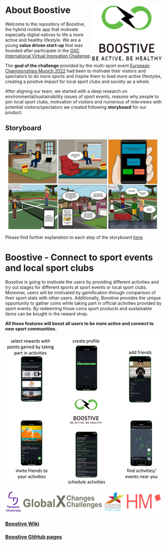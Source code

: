 # About Boostive <img src="https://github.com/gxc-int-innovation-challenge21/gxc-team-21/blob/b139b1e31937f50e68ba996b58c4dc57f2b9903f/documentation/prototype/app_icon.PNG" align="right" height="180" width="228" >

Welcome to the repository of Boostive, the hybrid mobile app that motivate especially digital natives to life a more active and healthy lifestyle. We are a young **value driven start-up** that was founded after participate in the [GXC International Virtual Innovation Challenge](https://www.hm.edu/en/international/projects_1/gxc/gxc_virtual_innovation_challenge.en.htm). 

The **goal of the challenge** provided by the multi-sport event [European Championships Munich 2022](https://gxc-int-innovation-challenge21.github.io/gxc-team-21/) had been to motivate their visitors and spectators to do more sports and inspire them to lead more active lifestyles, creating a positive impact for local sport clubs and society as a whole.

After aligning our team, we started with a deep research on environmental/sustainability issues of sport events, reasons why people to join local sport clubs, motivation of visitors and numerous of interviews with potential visitors/spectators we created following **storyboard** for our product.

## Storyboard

<img src="https://github.com/gxc-int-innovation-challenge21/gxc-team-21/blob/fd13ad5a67dc659f075303062a4a407e42587fe8/StoryboardPacemakers_final.jpeg" align="center" >

Please find further explanation to each step of the storyboard [here](https://github.com/gxc-int-innovation-challenge21/gxc-team-21/wiki/Storyboard).

# Boostive - Connect to sport events and local sport clubs

Boostive is going to motivate the users by providing different activities and try out stages for different sports at sport events or local sport clubs. Moreover, users will be motivated by gamification through comparison of their sport stats with other users. Additionally, Boostive provides the unique opportunity to gather coins while taking part in official activities provided by sport events. By redeeming those coins sport products and sustainable items can be bought in the reward shop.

**All those features will boost all users to be more active and connect to new sport communities.**

<img src="https://github.com/gxc-int-innovation-challenge21/gxc-team-21/blob/c64ecf7000be7894f11eddb7969b668703be017a/documentation/boostive_functionality.PNG" align="center" >


![cooperation](https://github.com/gxc-int-innovation-challenge21/gxc-team-21/blob/2af64a50acb5375ff00c90189eacb08c3afe8755/documentation/cooperation.png)

### [Boostive Wiki](https://github.com/gxc-int-innovation-challenge21/gxc-team-21/wiki)

### [Boostive GitHub pages](https://gxc-int-innovation-challenge21.github.io/gxc-team-21/)
